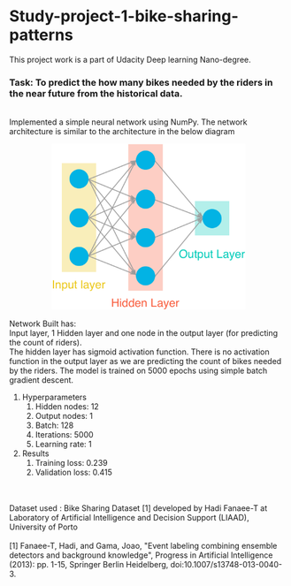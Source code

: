 # Study-project-1-bike-sharing-patterns

This project work is a part of Udacity Deep learning Nano-degree.
<br>
### Task: To predict the how many bikes needed by the riders in the near future from the historical data. 
<br>
Implemented a simple neural network using NumPy.
The network architecture is similar to the architecture in the below diagram

<p align="center">
<img src="/first_neural_network/assets/neural_network.png" height="300" width="350">
</p>
  

Network Built has:
<br>
Input layer, 1 Hidden layer and one node in the output layer (for predicting the count of riders).
<br>The hidden layer has sigmoid activation function. There is no activation function in the output layer as we are predicting the count of bikes needed by the riders. 
The model is trained on 5000 epochs using simple batch gradient descent.

1. Hyperparameters
   1. Hidden nodes: 12
   2. Output nodes: 1
   3. Batch: 128
   4. Iterations: 5000
   5. Learning rate: 1
2. Results
   1. Training loss: 0.239 
   2. Validation loss: 0.415

<br>
<br>
Dataset used : Bike Sharing Dataset [1] developed by Hadi Fanaee-T at Laboratory of Artificial Intelligence and Decision Support (LIAAD), University of Porto
<br><br>
[1] Fanaee-T, Hadi, and Gama, Joao, "Event labeling combining ensemble detectors and background knowledge", Progress in Artificial Intelligence (2013): pp. 1-15, Springer Berlin Heidelberg, doi:10.1007/s13748-013-0040-3.
